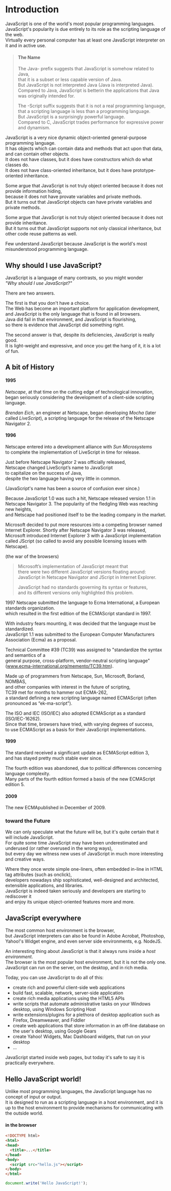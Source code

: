# Introduction

JavaScript is one of the world's most popular programming languages.  
JavaScript's popularity is due entirely to its role as the scripting language of the web.  
Virtually every personal computer has at least one JavaScript interpreter on it and in active use.  

> #### The Name
>
> The Java- prefix suggests that JavaScript is somehow related to Java,  
> that it is a subset or less capable version of Java.  
> But JavaScript is not interpreted Java (Java is interpreted Java).  
> Compared to Java, JavaScript is betterin the applications that Java was originally intended for.
>
> The -Script suffix suggests that it is not a real programming language,  
> that a scripting language is less than a programming language.  
> But JavaScript is a surprisingly powerful language.  
> Compared to C, JavaScript trades performance for expressive power and dynamism.

JavaScript is a very nice dynamic object-oriented general-purpose programming language.    
It has objects which can contain data and methods that act upon that data, and can contain other objects.  
It does not have classes, but it does have constructors which do what classes do.  
It does not have class-oriented inheritance, but it does have prototype-oriented inheritance.

Some argue that JavaScript is not truly object oriented because it does not provide information hiding,  
because it does not have provate variables and private methods.  
But it turns out that JavaScript objects can have private variables and private methods. 

Some argue that JavaScript is not truly object oriented because it does not provide inheritance.   
But it turns out that JavaScript supports not only classical inheritance, but other code reuse patterns as well.

Few understand JavaScript because JavaScript is the world's most misunderstood programming language.

## Why should I use JavaScript?

JavaScript is a language of many contrasts, so you might wonder  
*"Why should I use JavaScript?"*  

There are two answers.  

The first is that you don't have a choice.  
The Web has become an important platform for application development,  
and JavaScript is the only language that is found in all browsers.  
Java did fail in that environment, and JavaScript is flourishing,  
so there is evidence that JavaScript did something right.

The second answer is that, despite its deficiencies, JavaScript is really good.  
It is light-weight and expressive, and once you get the hang of it, it is a lot of fun.

## A bit of History

#### 1995
*Netscape*, at that time on the cutting edge of technological innovation, 
began seriously considering the development of a client-side scripting language.

*Brendan Eich*, an engineer at Netscape, began developing *Mocha* (later called *LiveScript*),
a scripting language for the release of the Netscape Navigator 2.

#### 1996
Netscape entered into a development alliance with *Sun Microsystems*  
to complete the implementation of LiveScript in time for release. 

Just before Netscape Navigator 2 was officially released,  
Netscape changed LiveScript’s name to JavaScript  
to capitalize on the success of Java,  
despite the two language having very little in common.  

(JavaScript's name has been a source of confusion ever since.)

Because JavaScript 1.0 was such a hit, Netscape released version 1.1 in Netscape Navigator 3. 
The popularity of the fledgling Web was reaching new heights,  
and Netscape had positioned itself to be the leading company in the market. 

Microsoft decided to put more resources into a competing browser named Internet Explorer. 
Shortly after Netscape Navigator 3 was released,  
Microsoft introduced Internet Explorer 3 with a JavaScript implementation called JScript 
(so called to avoid any possible licensing issues with Netscape). 

(the war of the browsers)

> Microsoft’s implementation of JavaScript meant that  
> there were two different JavaScript versions floating around:  
> JavaScript in Netscape Navigator and JScript in Internet Explorer. 
> 
> JavaScript had no standards governing its syntax or features,  
> and its different versions only highlighted this problem. 

1997
Netscape submitted the language to Ecma International, a European standards organization.  
which resulted in the first edition of the ECMAScript standard in 1997. 

With industry fears mounting, it was decided that the language must be standardized.  
JavaScript 1.1 was submitted to the European Computer Manufacturers Association (Ecma) as a proposal. 

Technical Committee #39 (TC39) was assigned to "standardize the syntax and semantics of a  
general purpose, cross-platform, vendor-neutral scripting language" 
(www.ecma-international.org/memento/TC39.htm). 

Made up of programmers from Netscape, Sun, Microsoft, Borland, NOMBAS,  
and other companies with interest in the future of scripting,  
TC39 met for months to hammer out ECMA-262,  
a standard defining a new scripting language named ECMAScript (often pronounced as “ek-ma-script”).

The ISO and IEC (ISO/IEC) also adopted ECMAScript as a standard (ISO/IEC-16262).  
Since that time, browsers have tried, with varying degrees of success,  
to use ECMAScript as a basis for their JavaScript implementations.

#### 1999
The standard received a significant update as ECMAScript edition 3,  
and has stayed pretty much stable ever since. 

The fourth edition was abandoned, due to political differences concerning language complexity.  
Many parts of the fourth edition formed a basis of the new ECMAScript edition 5.

#### 2009 
The new ECMApublished in December of 2009.

### toward the Future

We can only speculate what the future will be, but it's quite certain that it will include JavaScript.  
For quite some time JavaScript may have been underestimated and underused (or rather overused in the wrong ways),  
but every day we witness new uses of JavaScript in much more interesting and creative ways.  

Where they once wrote simple one-liners, often embedded in-line in HTML tag attributes (such as onclick),  
developers nowadays ship sophisticated, well-designed and architected, extensible applications, and libraries.  
JavaScript is indeed taken seriously and developers are starting to rediscover it  
and enjoy its unique object-oriented features more and more.

## JavaScript everywhere

The most common host environment is the browser,  
but JavaScript interpreters can also be found in Adobe Acrobat, Photoshop, Yahoo!'s Widget engine, 
and even server side environments, e.g. NodeJS.

An interesting thing about JavaScript is that it always runs inside a *host environment*.  
The browser is the most popular host environment, but it is not the only one.  
JavaScript can run on the server, on the desktop, and in rich media. 

Today, you can use JavaScript to do all of this:

* create rich and powerful client-side web applications
* build fast, scalable, network, server-side application
* create rich media applications using the HTML5 APIs
* write scripts that automate administrative tasks on your Windows desktop, using Windows Scripting Host
* write extensions/plugins for a plethora of desktop application such as Firefox, Dreamweaver, and Fiddler
* create web applications that store information in an off-line database on the user's desktop, using Google Gears
* create Yahoo! Widgets, Mac Dashboard widgets, that run on your desktop
* ...

JavaScript started inside web pages, but today it's safe to say it is practically everywhere.

## Hello JavaScript world!

Unlike most programming languages, the JavaScript language has no concept of input or output.  
It is designed to run as a scripting language in a host environment, 
and it is up to the host environment to provide mechanisms for communicating with the outside world.  

#### in the browser

```html
<!DOCTYPE html>
<html>
<head>
  <title>...</title>
</head>
<body>
  <script src="hello.js"></script>
</body>
</html>
```

```js
document.write('Hello JavaScript!');
```
